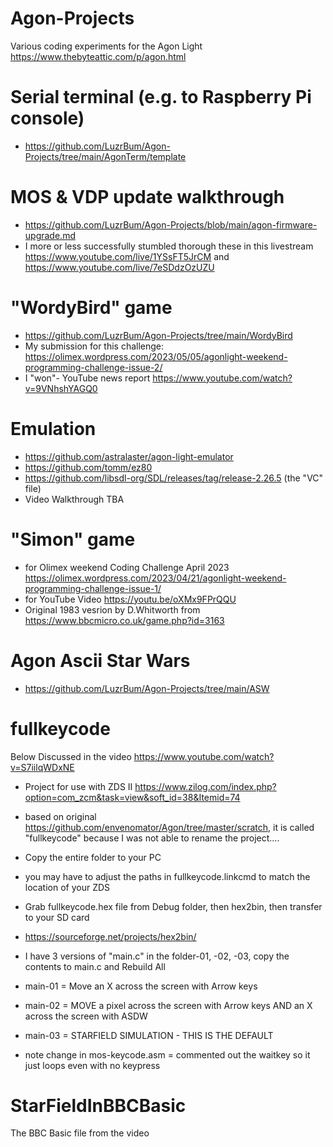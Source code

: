 # Agon-Projects
Various coding experiments for the Agon Light https://www.thebyteattic.com/p/agon.html  

# Serial terminal (e.g. to Raspberry Pi console)  
- https://github.com/LuzrBum/Agon-Projects/tree/main/AgonTerm/template
# MOS & VDP update walkthrough
- https://github.com/LuzrBum/Agon-Projects/blob/main/agon-firmware-upgrade.md
- I more or less successfully stumbled thorough these in this livestream https://www.youtube.com/live/1YSsFT5JrCM and https://www.youtube.com/live/7eSDdzOzUZU

# "WordyBird" game 
- https://github.com/LuzrBum/Agon-Projects/tree/main/WordyBird
- My submission for this challenge:  
https://olimex.wordpress.com/2023/05/05/agonlight-weekend-programming-challenge-issue-2/
- I "won"- YouTube news report https://www.youtube.com/watch?v=9VNhshYAGQ0

# Emulation
- https://github.com/astralaster/agon-light-emulator
- https://github.com/tomm/ez80
- https://github.com/libsdl-org/SDL/releases/tag/release-2.26.5 (the "VC" file)
- Video Walkthrough TBA

# "Simon" game 
- for Olimex weekend Coding Challenge April 2023 https://olimex.wordpress.com/2023/04/21/agonlight-weekend-programming-challenge-issue-1/
- for YouTube Video https://youtu.be/oXMx9FPrQQU
- Original 1983 vesrion by D.Whitworth from https://www.bbcmicro.co.uk/game.php?id=3163

# Agon Ascii Star Wars
- https://github.com/LuzrBum/Agon-Projects/tree/main/ASW

# fullkeycode
Below Discussed in the video https://www.youtube.com/watch?v=S7iilqWDxNE
* Project for use with ZDS II https://www.zilog.com/index.php?option=com_zcm&task=view&soft_id=38&Itemid=74
* based on original https://github.com/envenomator/Agon/tree/master/scratch, it is called "fullkeycode" because I was not able to rename the project....
* Copy the entire folder to your PC
* you may have to adjust the paths in fullkeycode.linkcmd to match the location of your ZDS
* Grab fullkeycode.hex file from Debug folder, then hex2bin, then transfer to your SD card
* https://sourceforge.net/projects/hex2bin/


* I have 3 versions of "main.c" in the folder-01, -02, -03, copy the contents to main.c and Rebuild All
* main-01 = Move an X across the screen with Arrow keys
* main-02 = MOVE a pixel across the screen with Arrow keys AND an X across the screen with ASDW
* main-03 = STARFIELD SIMULATION - THIS IS THE DEFAULT

* note change in mos-keycode.asm = commented out the waitkey so it just loops even with no keypress

# StarFieldInBBCBasic
The BBC Basic file from the video 
